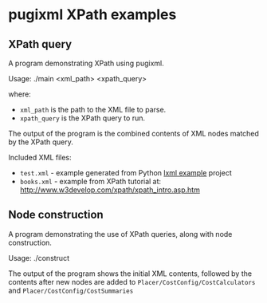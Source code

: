 # pugixml XPath examples #

## XPath query ##

A program demonstrating XPath using pugixml.

Usage: ./main <xml_path> <xpath_query>

where:

 * `xml_path` is the path to the XML file to parse.
 * `xpath_query` is the XPath query to run.

The output of the program is the combined contents of XML nodes matched by the 
XPath query.

Included XML files:

 * `test.xml` - example generated from Python [lxml example](https://github.com/cfobel/python_lxml) project
 * `books.xml` - example from XPath tutorial at: <http://www.w3develop.com/xpath/xpath_intro.asp.htm>

## Node construction ##

A program demonstrating the use of XPath queries, along with node construction.

Usage: ./construct

The output of the program shows the initial XML contents, followed by the
contents after new nodes are added to `Placer/CostConfig/CostCalculators` and
`Placer/CostConfig/CostSummaries` 

